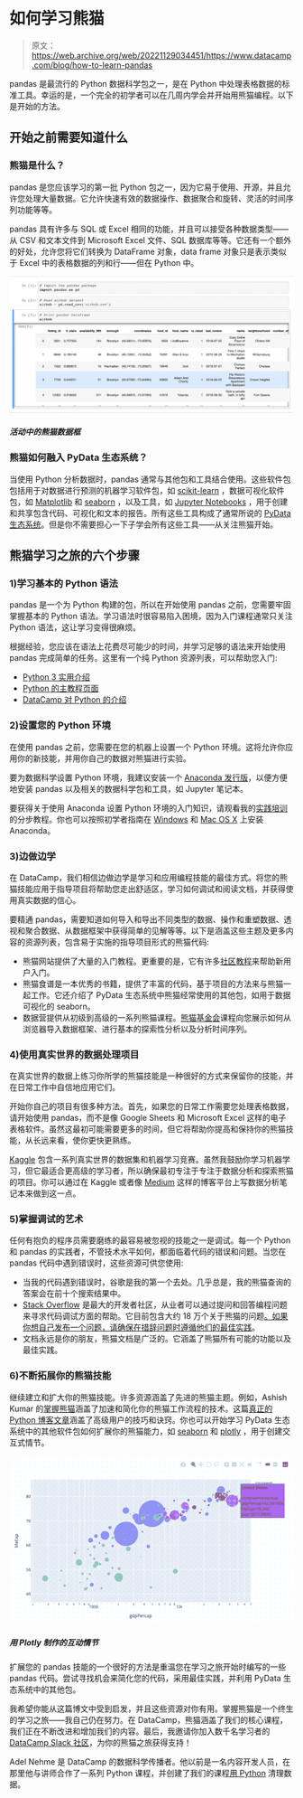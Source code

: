 # 如何学习熊猫

> 原文：<https://web.archive.org/web/20221129034451/https://www.datacamp.com/blog/how-to-learn-pandas>

pandas 是最流行的 Python 数据科学包之一，是在 Python 中处理表格数据的标准工具。幸运的是，一个完全的初学者可以在几周内学会并开始用熊猫编程。以下是开始的方法。

## 开始之前需要知道什么

### 熊猫是什么？

pandas 是您应该学习的第一批 Python 包之一，因为它易于使用、开源，并且允许您处理大量数据。它允许快速有效的数据操作、数据聚合和旋转、灵活的时间序列功能等等。

pandas 具有许多与 SQL 或 Excel 相同的功能，并且可以接受各种数据类型——从 CSV 和文本文件到 Microsoft Excel 文件、SQL 数据库等等。它还有一个额外的好处，允许您将它们转换为 DataFrame 对象，data frame 对象只是表示类似于 Excel 中的表格数据的列和行——但在 Python 中。

[![](img/69fd481faf72a19f0a43ae0b018227e9.png)](https://web.archive.org/web/20220828175903/https://www.datacamp.com/)

##### 活动中的熊猫数据框

### 熊猫如何融入 PyData 生态系统？

当使用 Python 分析数据时，pandas 通常与其他包和工具结合使用。这些软件包包括用于对数据进行预测的机器学习软件包，如 [scikit-learn](https://web.archive.org/web/20220828175903/https://scikit-learn.org/) ，数据可视化软件包，如 [Matplotlib](https://web.archive.org/web/20220828175903/https://matplotlib.org/) 和 [seaborn](https://web.archive.org/web/20220828175903/https://seaborn.pydata.org/) ，以及工具，如 [Jupyter Notebooks](https://web.archive.org/web/20220828175903/https://jupyter.org/) ，用于创建和共享包含代码、可视化和文本的报告。所有这些工具构成了通常所说的 [PyData 生态系统](https://web.archive.org/web/20220828175903/https://pandas.pydata.org/community/ecosystem.html)。但是你不需要担心一下子学会所有这些工具——从关注熊猫开始。

## 熊猫学习之旅的六个步骤

### 1)学习基本的 Python 语法

pandas 是一个为 Python 构建的包，所以在开始使用 pandas 之前，您需要牢固掌握基本的 Python 语法。学习语法时很容易陷入困境，因为入门课程通常只关注 Python 语法，这让学习变得很麻烦。

根据经验，您应该在语法上花费尽可能少的时间，并学习足够的语法来开始使用 pandas 完成简单的任务。这里有一个纯 Python 资源列表，可以帮助您入门:

*   [Python 3 实用介绍](https://web.archive.org/web/20220828175903/https://realpython.com/products/python-basics-book/)
*   [Python 的主教程页面](https://web.archive.org/web/20220828175903/https://docs.python.org/3/tutorial/)
*   [DataCamp 对 Python 的介绍](https://web.archive.org/web/20220828175903/https://www.datacamp.com/courses/intro-to-python-for-data-science)

### 2)设置您的 Python 环境

在使用 pandas 之前，您需要在您的机器上设置一个 Python 环境。这将允许你应用你的新技能，并用你自己的数据对熊猫进行实验。

要为数据科学设置 Python 环境，我建议安装一个 [Anaconda 发行版](https://web.archive.org/web/20220828175903/https://www.anaconda.com/products/individual)，以便方便地安装 pandas 以及相关的数据科学包和工具，如 Jupyter 笔记本。

要获得关于使用 Anaconda 设置 Python 环境的入门知识，请观看我的[实践培训](https://web.archive.org/web/20220828175903/https://www.datacamp.com/resources/webinars/setting-up-your-python-environment)的分步教程。你也可以按照初学者指南在 [Windows](https://web.archive.org/web/20220828175903/https://www.datacamp.com/community/tutorials/installing-anaconda-windows) 和 [Mac OS X](https://web.archive.org/web/20220828175903/https://www.datacamp.com/community/tutorials/installing-anaconda-mac-os-x) 上安装 Anaconda。

### 3)边做边学

在 DataCamp，我们相信边做边学是学习和应用编程技能的最佳方式。将您的熊猫技能应用于指导项目将帮助您走出舒适区，学习如何调试和阅读文档，并获得使用真实数据的信心。

要精通 pandas，需要知道如何导入和导出不同类型的数据、操作和重塑数据、透视和聚合数据、从数据框架中获得简单的见解等等。以下是涵盖这些主题及更多内容的资源列表，包含易于实施的指导项目形式的熊猫代码:

*   熊猫网站提供了大量的入门教程。更重要的是，它有许多[社区教程](https://web.archive.org/web/20220828175903/https://pandas.pydata.org/pandas-docs/stable/getting_started/tutorials.html)来帮助新用户入门。
*   熊猫食谱是一本优秀的书籍，提供了丰富的代码，基于项目的方法来与熊猫一起工作。它还介绍了 PyData 生态系统中熊猫经常使用的其他包，如用于数据可视化的 seaborn。
*   数据营提供从初级到高级的一系列熊猫课程。[熊猫基金会](https://web.archive.org/web/20220828175903/https://www.datacamp.com/courses/pandas-foundations)课程向您展示如何从浏览器导入数据框架、进行基本的探索性分析以及分析时间序列。

### 4)使用真实世界的数据处理项目

在真实世界的数据上练习你所学的熊猫技能是一种很好的方式来保留你的技能，并在日常工作中自信地应用它们。

开始你自己的项目有很多种方法。首先，如果您的日常工作需要您处理表格数据，请开始使用 pandas，而不是像 Google Sheets 和 Microsoft Excel 这样的电子表格软件。虽然这最初可能需要更多的时间，但它将帮助你提高和保持你的熊猫技能，从长远来看，使你更快更熟练。

[Kaggle](https://web.archive.org/web/20220828175903/http://www.kaggle.com/) 包含一系列真实世界的数据集和机器学习竞赛。虽然我鼓励你学习机器学习，但它最适合更高级的学习者，所以确保最初专注于专注于数据分析和探索熊猫的项目。你可以通过在 Kaggle 或者像 [Medium](https://web.archive.org/web/20220828175903/http://www.medium.com/) 这样的博客平台上写数据分析笔记本来做到这一点。

### 5)掌握调试的艺术

任何有抱负的程序员需要磨练的最容易被忽视的技能之一是调试。每一个 Python 和 pandas 的实践者，不管技术水平如何，都面临着代码的错误和问题。当您在 pandas 代码中遇到错误时，这些资源可供您使用:

*   当我的代码遇到错误时，谷歌是我的第一个去处。几乎总是，我的熊猫查询的答案会在前十个搜索结果中。
*   [Stack Overflow](https://web.archive.org/web/20220828175903/https://stackoverflow.com/) 是最大的开发者社区，从业者可以通过提问和回答编程问题来寻求代码调试方面的帮助。它目前包含大约 18 万个关于熊猫的问题[。如果你想自己发布一个问题，请确保在措辞问题时遵循他们的](https://web.archive.org/web/20220828175903/https://stackoverflow.com/questions/tagged/pandas?sort=MostVotes&edited=true)[最佳实践](https://web.archive.org/web/20220828175903/https://stackoverflow.com/help/how-to-ask)。
*   文档永远是你的朋友，熊猫文档是广泛的。它涵盖了熊猫所有可能的功能以及最佳实践。

### 6)不断拓展你的熊猫技能

继续建立和扩大你的熊猫技能。许多资源涵盖了先进的熊猫主题。例如，Ashish Kumar 的[掌握熊猫](https://web.archive.org/web/20220828175903/https://www.amazon.com/Mastering-pandas-complete-installation-techniques-ebook/dp/B07WFM4JXZ)涵盖了加速和简化你的熊猫工作流程的技术。这篇[真正的 Python 博客文章](https://web.archive.org/web/20220828175903/https://realpython.com/python-pandas-tricks/)涵盖了高级用户的技巧和诀窍。你也可以开始学习 PyData 生态系统中的其他软件包如何扩展你的熊猫能力，如 [seaborn](https://web.archive.org/web/20220828175903/https://seaborn.pydata.org/) 和 [plotly](https://web.archive.org/web/20220828175903/https://plotly.com/) ，用于创建交互式情节。

[![](img/eae791e41db7a07414367d517da3ae73.png)](https://web.archive.org/web/20220828175903/https://www.datacamp.com/)

##### 用 Plotly 制作的互动情节

扩展您的 pandas 技能的一个很好的方法是重温您在学习之旅开始时编写的一些 pandas 代码。尝试寻找机会来简化您的代码，采用最佳实践，并利用 PyData 生态系统中的其他包。

我希望你能从这篇博文中受到启发，并且这些资源对你有用。掌握熊猫是一个终生的学习之旅——我自己仍在努力。在 DataCamp，熊猫涵盖了我们的核心课程，我们正在不断改进和增加我们的内容。最后，我邀请你加入数千名学习者的 [DataCamp Slack 社区](https://web.archive.org/web/20220828175903/https://support.datacamp.com/hc/en-us/articles/360001915993-The-DataCamp-Slack-Community-An-Overview)，为你的熊猫之旅获得支持！

Adel Nehme 是 DataCamp 的数据科学传播者。他以前是一名内容开发人员，在那里他与讲师合作了一系列 Python 课程，并创建了我们的课程[用 Python](https://web.archive.org/web/20220828175903/https://www.datacamp.com/courses/cleaning-data-in-python) 清理数据。
